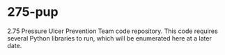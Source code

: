 275-pup
=======

2.75 Pressure Ulcer Prevention Team code repository.  This code requires several Python libraries to run, which will be enumerated here at a later date.
